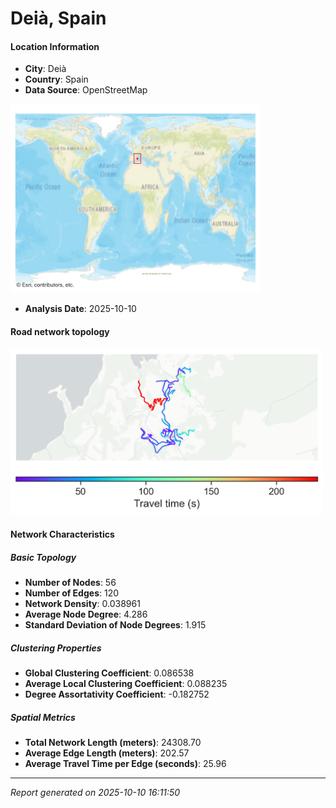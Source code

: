 # Deià, Spain

#### Location Information

- **City**: Deià
- **Country**: Spain
- **Data Source**: OpenStreetMap
<img src="Deià_location.png" alt="Deià Location Map" width="400" />

- **Analysis Date**: 2025-10-10

#### Road network topology

<img src="Deià_network_map.png" alt="Deià Road Network Map" width="500"/>

#### Network Characteristics

##### Basic Topology

- **Number of Nodes**: 56
- **Number of Edges**: 120
- **Network Density**: 0.038961
- **Average Node Degree**: 4.286
- **Standard Deviation of Node Degrees**: 1.915

##### Clustering Properties

- **Global Clustering Coefficient**: 0.086538
- **Average Local Clustering Coefficient**: 0.088235
- **Degree Assortativity Coefficient**: -0.182752

##### Spatial Metrics

- **Total Network Length (meters)**: 24308.70
- **Average Edge Length (meters)**: 202.57
- **Average Travel Time per Edge (seconds)**: 25.96

---
*Report generated on 2025-10-10 16:11:50*
